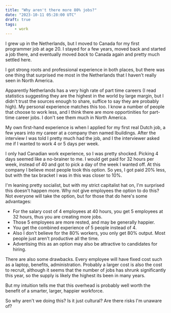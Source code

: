 ```yaml
---
title: "Why aren't there more 80% jobs?"
date: "2023-10-11 05:28:00 UTC"
draft: true
tags:
    - work
---
```


I grew up in the Netherlands, but I moved to Canada for my first programmer
job at age 20. I stayed for a few years, moved back and started a job there,
and eventually moved _back_ to Canada again and pretty much settled here.

I got strong roots and professional experience in both places, but there was
one thing that surprised me most in the Netherlands that I haven't really seen
in North America.

Apparently Netherlands has a very high rate of part time careers (I read
statistics suggesting they are the highest in the world by large margin, but
I didn't trust the sources enough to share, suffice to say they are probably
high). My personal experience matches this too. I know a number of people that
choose to work less, and I think there are more opportinities for part-time
career jobs. I don't see them much in North America.

My own first-hand experience is when I applied for my first real Dutch job,
a few years into my career at a company then named Ibuildings. After the
interview I was told I pretty much had the job, and I the interviewer
asked me if I wanted to work 4 or 5 days per week.

I only had Canadian work experience, so I was pretty shocked. Picking 4 days
seemed like a no-brainer to me. I would get paid for 32 hours per week,
instead of 40 and got to pick a day of the week I wanted off. At this company
I believe most people took this option. So yes, I got paid 20% less, but with
the tax bracket I was in this was closer to 10%.

I'm leaning pretty socialist, but with my strict capitalist hat on, I'm
surprised this doesn't happen more. Why not give employees the option to
do this? Not everyone will take the option, but for those that do here's some
advantages:

* For the salary cost of 4 employees at 40 hours, you get 5 employees at 32
  hours, thus you are creating more jobs.
* Those 5 employees are more rested, and may be generally happier.
* You get the combined experience of 5 people instead of 4.
* Also I don't believe for the 80% workers, you only get 80% output. Most
  people just aren't productive all the time.
* Advertising this as an option may also be attractive to candidates for
  hiring.

There are also some drawbacks. Every employee will have fixed cost such as
a laptop, benefits, administration. Probably a larger cost is also the cost
to recruit, although it seems that the number of jobs has shrunk significantly
this year, so the supply is likely the highest its been in many years.

But my intuition tells me that this overhead is probably well worth the
benefit of a smarter, larger, happier workforce.

So why aren't we doing this? Is it just cultural? Are there risks I'm unaware
of?
